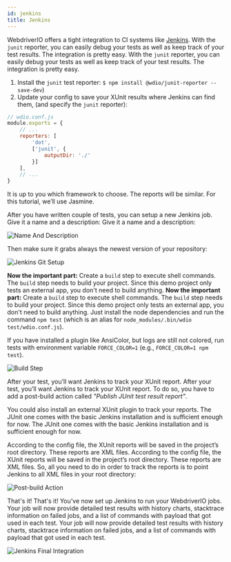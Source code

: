 ```yaml
---
id: jenkins
title: Jenkins
---
```


WebdriverIO offers a tight integration to CI systems like [Jenkins](https://jenkins-ci.org). With the `junit` reporter, you can easily debug your tests as well as keep track of your test results. The integration is pretty easy. With the `junit` reporter, you can easily debug your tests as well as keep track of your test results. The integration is pretty easy.

1. Install the `junit` test reporter: `$ npm install @wdio/junit-reporter --save-dev`)
1. Update your config to save your XUnit results where Jenkins can find them, (and specify the `junit` reporter):

```js
// wdio.conf.js
module.exports = {
    // ...
    reporters: [
        'dot',
        ['junit', {
            outputDir: './'
        }]
    ],
    // ...
}
```

It is up to you which framework to choose. The reports will be similar. For this tutorial, we’ll use Jasmine.

After you have written couple of tests, you can setup a new Jenkins job. Give it a name and a description: Give it a name and a description:

![Name And Description](/img/jenkins/jobname.png "Name And Description")

Then make sure it grabs always the newest version of your repository:

![Jenkins Git Setup](/img/jenkins/gitsetup.png "Jenkins Git Setup")

**Now the important part:** Create a `build` step to execute shell commands. The `build` step needs to build your project. Since this demo project only tests an external app, you don't need to build anything. **Now the important part:** Create a `build` step to execute shell commands. The `build` step needs to build your project. Since this demo project only tests an external app, you don't need to build anything. Just install the node dependencies and run the command `npm test` (which is an alias for `node_modules/.bin/wdio test/wdio.conf.js`).

If you have installed a plugin like AnsiColor, but logs are still not colored, run tests with environment variable `FORCE_COLOR=1` (e.g., `FORCE_COLOR=1 npm test`).

![Build Step](/img/jenkins/runjob.png "Build Step")

After your test, you’ll want Jenkins to track your XUnit report. After your test, you’ll want Jenkins to track your XUnit report. To do so, you have to add a post-build action called _"Publish JUnit test result report"_.

You could also install an external XUnit plugin to track your reports. The JUnit one comes with the basic Jenkins installation and is sufficient enough for now. The JUnit one comes with the basic Jenkins installation and is sufficient enough for now.

According to the config file, the XUnit reports will be saved in the project’s root directory. These reports are XML files. According to the config file, the XUnit reports will be saved in the project’s root directory. These reports are XML files. So, all you need to do in order to track the reports is to point Jenkins to all XML files in your root directory:

![Post-build Action](/img/jenkins/postjob.png "Post-build Action")

That's it! That's it! You’ve now set up Jenkins to run your WebdriverIO jobs. Your job will now provide detailed test results with history charts, stacktrace information on failed jobs, and a list of commands with payload that got used in each test. Your job will now provide detailed test results with history charts, stacktrace information on failed jobs, and a list of commands with payload that got used in each test.

![Jenkins Final Integration](/img/jenkins/final.png "Jenkins Final Integration")
